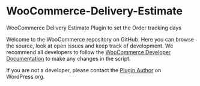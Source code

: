 # WooCommerce-Delivery-Estimate
 WooCommerce Delivery Estimate Plugin to set the Order tracking days
 
 Welcome to the WooCommerce repository on GitHub. Here you can browse the source, look at open issues and keep track of development. We recommend all developers to follow the <a href="https://github.com/woocommerce/woocommerce/wiki">WooCommerce Developer Documentation</a> to make any changes in the script.

If you are not a developer, please contact the <a href="https://github.com/woocommerce/woocommerce/wiki">Plugin Author</a> on WordPress.org.


